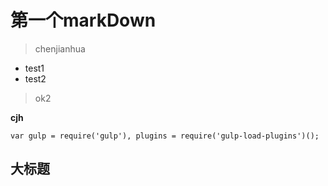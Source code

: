 # 第一个markDown

> chenjianhua
- test1
- test2

>ok2

**cjh**

``
var gulp = require('gulp'),
    plugins = require('gulp-load-plugins')();
``
## 大标题
